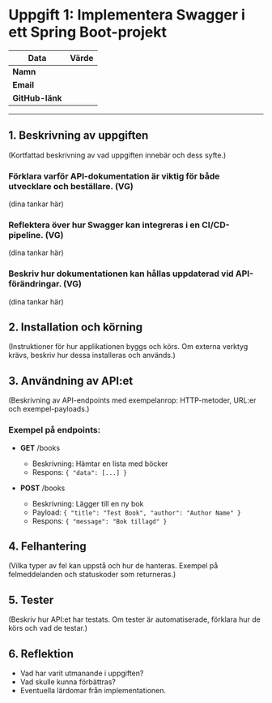 # Uppgift 1: Implementera Swagger i ett Spring Boot-projekt

| Data            | Värde |
| --------------- | ----- |
| **Namn**        |       |
| **Email**       |       |
| **GitHub-länk** |       |

---

## 1. Beskrivning av uppgiften

(Kortfattad beskrivning av vad uppgiften innebär och dess syfte.)

### Förklara varför API-dokumentation är viktig för både utvecklare och beställare. (VG)

(dina tankar här)

### Reflektera över hur Swagger kan integreras i en CI/CD-pipeline. (VG)

(dina tankar här)

### Beskriv hur dokumentationen kan hållas uppdaterad vid API-förändringar. (VG)

(dina tankar här)

## 2. Installation och körning

(Instruktioner för hur applikationen byggs och körs. Om externa verktyg krävs, beskriv hur dessa installeras och används.)

## 3. Användning av API:et

(Beskrivning av API-endpoints med exempelanrop: HTTP-metoder, URL:er och exempel-payloads.)

### Exempel på endpoints:

-   **GET** /books

    -   Beskrivning: Hämtar en lista med böcker
    -   Respons: `{ "data": [...] }`

-   **POST** /books
    -   Beskrivning: Lägger till en ny bok
    -   Payload: `{ "title": "Test Book", "author": "Author Name" }`
    -   Respons: `{ "message": "Bok tillagd" }`

## 4. Felhantering

(Vilka typer av fel kan uppstå och hur de hanteras. Exempel på felmeddelanden och statuskoder som returneras.)

## 5. Tester

(Beskriv hur API:et har testats. Om tester är automatiserade, förklara hur de körs och vad de testar.)

## 6. Reflektion

-   Vad har varit utmanande i uppgiften?
-   Vad skulle kunna förbättras?
-   Eventuella lärdomar från implementationen.
